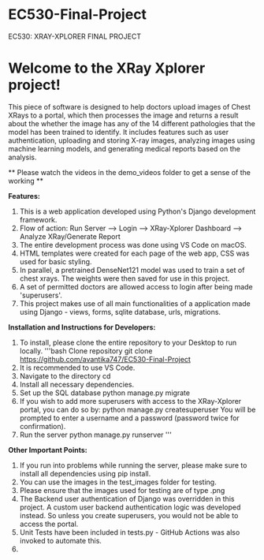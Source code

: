 # EC530-Final-Project
EC530: XRAY-XPLORER FINAL PROJECT

# Welcome to the XRay Xplorer project!

This piece of software is designed to help doctors upload images of Chest XRays to a portal, which then processes the image and returns a result about the whether the image has any of the 14 different pathologies that the model has been trained to identify. It includes features such as user authentication, uploading and storing X-ray images, analyzing images using machine learning models, and generating medical reports based on the analysis.

** Please watch the videos in the demo_videos folder to get a sense of the working **

**Features:** <br>
1. This is a web application developed using Python's Django development framework.
2. Flow of action: Run Server --> Login --> XRay-Xplorer Dashboard --> Analyze XRay/Generate Report
3. The entire development process was done using VS Code on macOS.
4. HTML templates were created for each page of the web app, CSS was used for basic styling.
5. In parallel, a pretrained DenseNet121 model was used to train a set of chest xrays. The weights were then saved for use in this project.
6. A set of permitted doctors are allowed access to login after being made 'superusers'. 
7. This project makes use of all main functionalities of a application made using Django - views, forms, sqlite database, urls, migrations.


**Installation and Instructions for Developers:** <br>
1. To install, please clone the entire repository to your Desktop to run locally.
   '''bash
   Clone repository
   git clone https://github.com/avantika747/EC530-Final-Project
2. It is recommended to use VS Code.
3. Navigate to the directory
   cd <name of directory>
4. Install all necessary dependencies.
5. Set up the SQL database
   python manage.py migrate
6. If you wish to add more superusers with access to the XRay-Xplorer portal, you can do so by:
   python manage.py createsuperuser
   You will be prompted to enter a username and a password (password twice for confirmation).
7. Run the server
   python manage.py runserver
   '''

**Other Important Points:**
1. If you run into problems while running the server, please make sure to install all dependencies using pip install.
2. You can use the images in the test_images folder for testing.
3. Please ensure that the images used for testing are of type .png
4. The Backend user authentication of Django was overridden in this project. A custom user backend authentication logic was developed instead. So unless you create superusers, you would not be able to access the portal.
5. Unit Tests have been included in tests.py - GitHub Actions was also invoked to automate this.
6. 









